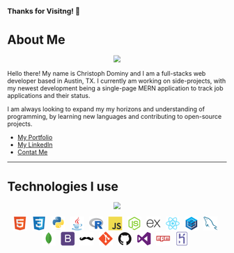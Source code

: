 ### Thanks for Visitng! 🤠


# About Me

<p align="center">
<img src="https://github-readme-stats.vercel.app/api?username=cldominy&theme=nord"></p>

Hello there! My name is Christoph Dominy and I am a full-stacks web developer based in Austin, TX. I currently am working on side-projects, with my newest development being a single-page MERN application to track job applications and their status. 

I am always looking to expand my my horizons and understanding of programming, by learning new languages and contributing to open-source projects.

- [My Portfolio](https://cdominy.com)
- [My LinkedIn](https://www.linkedin.com/in/christoph-dominy/)
- [Contat Me](mailto:cdominy@utexas.edu) 
 
---


# Technologies I use
<p align="center">
    <img src="https://github-readme-stats.vercel.app/api/top-langs?username=cldominy&theme=nord" />
</p>
<p align="center"> 
  <!-- HTML5 -->
        <img src="https://raw.githubusercontent.com/devicons/devicon/master/icons/html5/html5-original.svg" width="32" alt="HTML5" />
        &nbsp;
    <!-- CSS3 -->
        <img src="https://raw.githubusercontent.com/devicons/devicon/master/icons/css3/css3-original.svg" width="32" alt="CSS3" />
        &nbsp;
 <!-- Python -->
        <img src="https://raw.githubusercontent.com/devicons/devicon/master/icons/python/python-original.svg" width="32" alt="Python" />
        &nbsp;
 <!-- Java -->
        <img src="https://raw.githubusercontent.com/devicons/devicon/master/icons/java/java-original.svg" width="32" alt="Java" />
        &nbsp;
 <!-- R -->
        <img src="https://raw.githubusercontent.com/devicons/devicon/master/icons/r/r-original.svg" width="32" alt="R" />
        &nbsp;
    <!-- JavaScript -->
        <img src="https://raw.githubusercontent.com/devicons/devicon/master/icons/javascript/javascript-original.svg" width="32" alt="Javascript" />
        &nbsp;
      <!-- NodeJS -->
        <img src="https://raw.githubusercontent.com/devicons/devicon/master/icons/nodejs/nodejs-original.svg" width="32" alt="NodeJS" />
        &nbsp;
    <!-- Express -->
        <img src="https://raw.githubusercontent.com/devicons/devicon/master/icons/express/express-original.svg" width="32" alt="Express" />
        &nbsp;
    <!-- React -->
        <img src="https://raw.githubusercontent.com/devicons/devicon/master/icons/react/react-original.svg" width="32" alt="React" />
        &nbsp;
    <!-- Sequelize -->
        <img src="https://raw.githubusercontent.com/devicons/devicon/master/icons/sequelize/sequelize-original.svg" width="32" alt="Sequelize" />
        &nbsp;
    <!-- MySQL -->
        <img src="https://raw.githubusercontent.com/devicons/devicon/master/icons/mysql/mysql-original.svg" width="32" alt="MySQL" />
        &nbsp;
    <!-- MongoDB -->
        <img src="https://raw.githubusercontent.com/devicons/devicon/master/icons/mongodb/mongodb-original.svg" width="32" alt="MongoDB" />
        &nbsp;
      <!-- Bootstrap -->
        <img src="https://raw.githubusercontent.com/devicons/devicon/master/icons/bootstrap/bootstrap-plain.svg" width="32" alt="Bootstrap" />
        &nbsp;
    <!-- Handlebars -->
        <img src="https://raw.githubusercontent.com/devicons/devicon/master/icons/handlebars/handlebars-original.svg" width="32" alt="Handlebars" />
        &nbsp;
    <!-- Git -->
        <img src="https://raw.githubusercontent.com/devicons/devicon/master/icons/git/git-original.svg" width="32" alt="Git" />
        &nbsp;
    <!-- GitHub -->
        <img src="https://raw.githubusercontent.com/devicons/devicon/master/icons/github/github-original.svg" width="32" alt="GitHub" />
        &nbsp;
    <!-- VisualStudio -->
        <img src="https://raw.githubusercontent.com/devicons/devicon/master/icons/visualstudio/visualstudio-plain.svg" width="32" alt="VisualStudio" />
        &nbsp;
    <!-- npm -->
        <img src="https://raw.githubusercontent.com/devicons/devicon/master/icons/npm/npm-original-wordmark.svg" width="32" alt="npm" />
        &nbsp;
    <!-- Heroku -->
        <img src="https://raw.githubusercontent.com/devicons/devicon/master/icons/heroku/heroku-original.svg" width="32" alt="Heroku" />
        &nbsp;
  </p>

